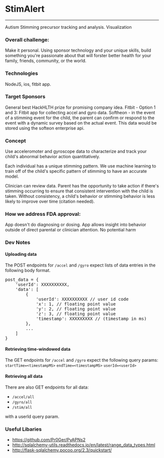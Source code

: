 # StimAlert
---
Autism Stimming precursor tracking and analysis.
Visualization

### Overall challenge:

Make it personal. Using sponsor technology and your unique skills, build something you're passionate about that will forster better health for your family, friends, community, or the world.

### Technologies
NodeJS, ios, fitbit app.

### Target Sponsors

General best HackHLTH prize for promising company idea.
Fitbit - Option 1 and 3: Fitbit app for collecting accel and gyro data.
Softheon - in the event of a stimming event for the child, the parent can confirm or respond to the event with a dynamic survey based on the actual event. This data would be stored using the softeon enterprise api.

### Concept

Use acceleromoter and gyroscope data to characterize and track your child's abnormal behavior action quantitatively.

Each individual has a unique stimming pattern. We use machine learning to train off of the child's specific pattern of stimming to have an accurate model.

Clinician can review data. Parent has the opportunity to take action if there's stimming occurring to ensure that consistent intervention with the child is taken. Without consistency, a child's behavior or stimming behavior is less likely to improve over time (citation needed).


### How we address FDA approval:
App doesn't do diagnosing or dosing.
App allows insight into behavior outside of direct parental or clinician attention. No potential harm 

### Dev Notes

#### Uploading data

The POST endpoints for `/accel` and `/gyro` expect lists of data entries in the following body format.
<pre>
post_data = {
    'userId': XXXXXXXXXX,
    'data': [
        {
            'userId': XXXXXXXXXX // user id code
            'x': 1, // floating point value
            'y': 2, // floating point value
            'z': 3, // floating point value
            'timestamp': XXXXXXXXX // (timestamp in ms)
        },
        ...
    ]
}
</pre>

#### Retrieving time-windowed data
The GET endpoints for `/accel` and `/gyro` expect the following query params:
`startTime=<timestampMS>`
`endTime=<timestampMS>`
`userId=<userId>`

#### Retrieving all data

There are also GET endpoints for all data:<br/>
* `/accel/all`
* `/gyro/all`
* `/stim/all`

with a userId query param.

### Useful Libaries
* https://github.com/Pr0Ger/PyAPNs2
* http://sqlalchemy-utils.readthedocs.io/en/latest/range_data_types.html
* http://flask-sqlalchemy.pocoo.org/2.3/quickstart/




